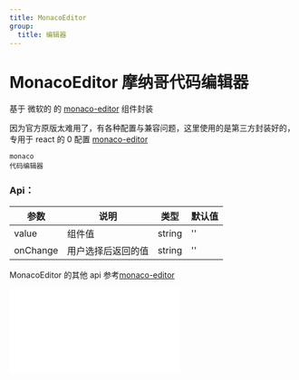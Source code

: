 ```yaml
---
title: MonacoEditor
group:
  title: 编辑器
---
```


# MonacoEditor 摩纳哥代码编辑器

基于 微软的 的 <a href="https://microsoft.github.io/monaco-editor/" target="_blank">monaco-editor</a> 组件封装

因为官方原版太难用了，有各种配置与兼容问题，这里使用的是第三方封装好的，专用于 react 的 0 配置 <a href="https://www.npmjs.com/package/@monaco-editor/react" target="_blank">monaco-editor</a>

<code src='../components/MonacoEditor.tsx'>monaco 代码编辑器</code>

### Api：

| 参数            | 说明                                                                                                                                                          | 类型   | 默认值     |
| --------------- | ------------------------------------------------------------------------------------------------------------------------------------------------------------- | ------ | ---------- |
| value           | 组件值                                                                                                                                                        | string | ''         |
| onChange        | 用户选择后返回的值                                                                                                                                            | string | ''         |

MonacoEditor 的其他 api 参考<a href="https://www.npmjs.com/package/@monaco-editor/react" target="_blank">monaco-editor</a>

<embed src="../guide.md#L16-L21"></embed>

